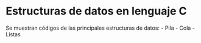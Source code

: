# Estructuras de datos en lenguaje C
Se muestran códigos de las principales estructuras de datos:
	- Pila
	- Cola
	- Listas

